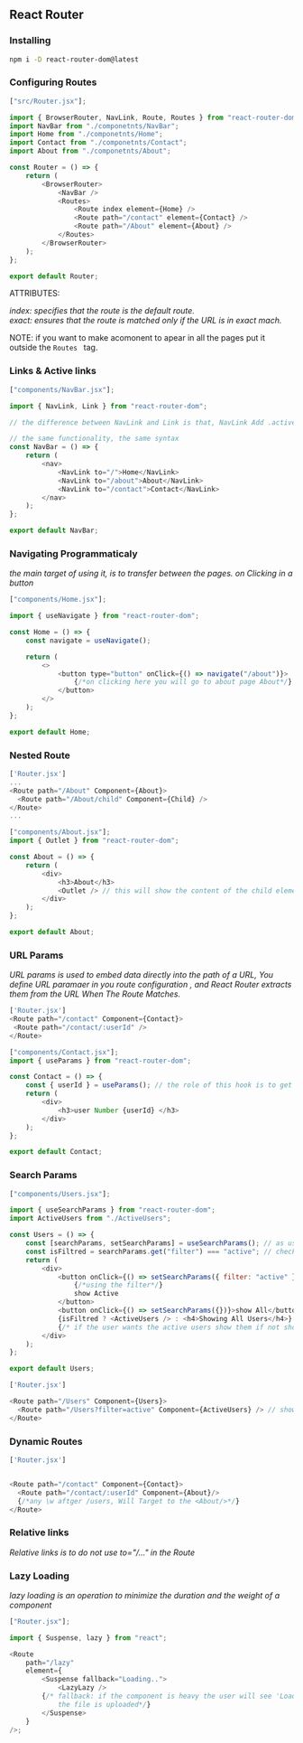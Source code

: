<h2>React Router</h2>

<h3>Installing</h3>

```sh
npm i -D react-router-dom@latest
```

<h3>Configuring Routes</h3>

```js
["src/Router.jsx"];

import { BrowserRouter, NavLink, Route, Routes } from "react-router-dom";
import NavBar from "./componetnts/NavBar";
import Home from "./componetnts/Home";
import Contact from "./componetnts/Contact";
import About from "./componetnts/About";

const Router = () => {
	return (
		<BrowserRouter>
			<NavBar />
			<Routes>
				<Route index element={Home} />
				<Route path="/contact" element={Contact} />
				<Route path="/About" element={About} />
			</Routes>
		</BrowserRouter>
	);
};

export default Router;
```

ATTRIBUTES:

<i>
index: specifies that the route is the default route.
</br>
exact: ensures that the route is matched only if the URL is in exact mach.
</i>

NOTE:
if you want to make acomonent to apear in all the pages put it outside the <code>Routes </code> tag.

<h3>Links & Active links</h3>

```js
["components/NavBar.jsx"];

import { NavLink, Link } from "react-router-dom";

// the difference between NavLink and Link is that, NavLink Add .active to the element

// the same functionality, the same syntax
const NavBar = () => {
	return (
		<nav>
			<NavLink to="/">Home</NavLink>
			<NavLink to="/about">About</NavLink>
			<NavLink to="/contact">Contact</NavLink>
		</nav>
	);
};

export default NavBar;
```

<h3>Navigating Programmaticaly</h3>

<i>

the main target of using it, is to transfer between the pages. on Clicking in a button
</i>

```js
["components/Home.jsx"];

import { useNavigate } from "react-router-dom";

const Home = () => {
	const navigate = useNavigate();

	return (
		<>
			<button type="button" onClick={() => navigate("/about")}>
				{/*on clicking here you will go to about page About*/}
			</button>
		</>
	);
};

export default Home;
```

<h3>Nested Route</h3>

```js
['Router.jsx']
...
<Route path="/About" Component={About}>
  <Route path="/About/child" Component={Child} />
</Route>
...
```

```js
["components/About.jsx"];
import { Outlet } from "react-router-dom";

const About = () => {
	return (
		<div>
			<h3>About</h3>
			<Outlet /> // this will show the content of the child element
		</div>
	);
};

export default About;
```

<h3>URL Params</h3>

<i>
URL params is used to embed data directly into the path of a URL, You define URL  paramaer in you route configuration , 
and React Router extracts them from the URL When The Route Matches.
</i>

```js
['Router.jsx']
<Route path="/contact" Component={Contact}>
 <Route path="/contact/:userId" />
</Route>

```

```js
["components/Contact.jsx"];
import { useParams } from "react-router-dom";

const Contact = () => {
	const { userId } = useParams(); // the role of this hook is to get the userId From The path
	return (
		<div>
			<h3>user Number {userId} </h3>
		</div>
	);
};

export default Contact;
```

<h3>Search Params</h3>

```js
["components/Users.jsx"];

import { useSearchParams } from "react-router-dom";
import ActiveUsers from "./ActiveUsers";

const Users = () => {
	const [searchParams, setSearchParams] = useSearchParams(); // as useState Hook.
	const isFiltred = searchParams.get("filter") === "active"; // check if it filtred or not
	return (
		<div>
			<button onClick={() => setSearchParams({ filter: "active" })}>
				{/*using the filter*/}
				show Active
			</button>
			<button onClick={() => setSearchParams({})}>show All</button> {/*remove the filter*/}
			{isFiltred ? <ActiveUsers /> : <h4>Showing All Users</h4>}
			{/* if the user wants the active users show them if not show all*/}
		</div>
	);
};

export default Users;
```

```js
['Router.jsx']

<Route path="/Users" Component={Users}>
  <Route path="/Users?filter=active" Component={ActiveUsers} /> // show the component of active users
</Route>

```

<h3>Dynamic Routes</h3>

```js
['Router.jsx']


<Route path="/contact" Component={Contact}>
  <Route path="/contact/:userId" Component={About}/>
  {/*any \w aftger /users, Will Target to the <About/>*/}
</Route>

```

<h3>Relative links</h3>

<i>Relative links is to do not use to="/..." in the Route</i>

<h3>Lazy Loading</h3>

<i>lazy loading is an operation to minimize the duration and the weight of a component</i>

```js
["Router.jsx"];

import { Suspense, lazy } from "react";

<Route
	path="/lazy"
	element={
		<Suspense fallback="Loading..">
			<LazyLazy />
        {/* fallback: if the component is heavy the user will see 'Loading...' untill
			the file is uploaded*/}
		</Suspense>
	}
/>;
```
